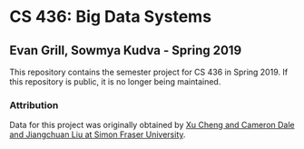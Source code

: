 # CS 436: Big Data Systems
## Evan Grill, Sowmya Kudva - Spring 2019
This repository contains the semester project for CS 436 in Spring 2019.  If this repository is public, it is no longer being maintained.

### Attribution
Data for this project was originally obtained by [Xu Cheng and Cameron Dale and Jiangchuan Liu at Simon Fraser University](http://netsg.cs.sfu.ca/youtubedata/).
